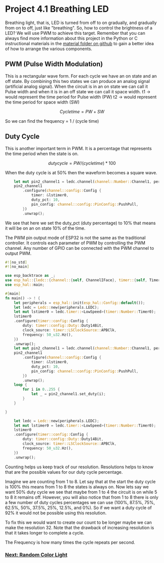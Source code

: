 # Project 4.1 Breathing LED

Breathing light, that is, LED is turned from off to on gradually, and gradually from on to off, just like "breathing".
So, how to control the brightness of a LED? We will use PWM to achieve this target. Remember that you can always find more information about this project in the Python or C instructional materials in the [material folder on github](https://github.com/Makuo12/Freenove-esp32-rust/tree/main/materials) to gain a better idea of how to arrange the various components.

## PWM (Pulse Width Modulation)

This is a rectangular wave form. For each cycle we have an on state and an off state. By combining this two states we can produce an analog signal (artificial analog signal). 
When the circuit is in an on state we can call it Pulse width and when it is in an off state we can call it space width.
t1 -> would represent the time period for Pulse width (PW)
t2 -> would represent the time period for space width (SW)

```math
Cycle time = PW + SW
```

So we can find the frequency = 1 / (cycle time)

## Duty Cycle

This is another important term in PWM. It is a percentage that represents the time period when the state is on.

```math
duty cycle = PW / (cycle time) * 100
```

When the duty cycle is at 50% then the waveform becomes a square wave.

```rust
    let mut pin2_channel1 = ledc.channel(channel::Number::Channel1, peripherals.GPIO2);
    pin2_channel1
        .configure(channel::config::Config {
            timer: &lstimer0,
            duty_pct: 10,
            pin_config: channel::config::PinConfig::PushPull,
        })
        .unwrap();

```

We see that here we set the duty_pct (duty percentage) to 10% that means it will be on an on state 10% of the time.

The PWM pin output mode of ESP32 is not the same as the traditional controller. It controls each
parameter of PWM by controlling the PWM channel. Any number of GPIO can be connected with the PWM
channel to output PWM.

```rust
#![no_std]
#![no_main]

use esp_backtrace as _;
use esp_hal::{ledc::{channel::{self, ChannelIFace}, timer::{self, TimerIFace}, Ledc, LowSpeed}, time::RateExtU32};
use esp_hal::main;

#[main]
fn main() -> ! {
    let peripherals = esp_hal::init(esp_hal::Config::default());
    let ledc = Ledc::new(peripherals.LEDC);
    let mut lstimer0 = ledc.timer::<LowSpeed>(timer::Number::Timer0);
    lstimer0
    .configure(timer::config::Config {
        duty: timer::config::Duty::Duty14Bit,
        clock_source: timer::LSClockSource::APBClk,
        frequency: 50_u32.Hz(),
    })
    .unwrap();
    let mut pin2_channel1 = ledc.channel(channel::Number::Channel1, peripherals.GPIO2);
    pin2_channel1
        .configure(channel::config::Config {
            timer: &lstimer0,
            duty_pct: 10,
            pin_config: channel::config::PinConfig::PushPull,
        })
        .unwrap();
    loop {
        for i in 0..255 {
            let _ = pin2_channel1.set_duty(i);
        }
    }

}
```

```rust
    let ledc = Ledc::new(peripherals.LEDC);
    let mut lstimer0 = ledc.timer::<LowSpeed>(timer::Number::Timer0);
    lstimer0
    .configure(timer::config::Config {
        duty: timer::config::Duty::Duty14Bit,
        clock_source: timer::LSClockSource::APBClk,
        frequency: 50_u32.Hz(),
    })
    .unwrap();
```

Counting helps us keep track of our resolution. Resolutions helps to know that are the possible values for our duty cycle percentage.

Imagine we are counting from 1 to 8. Let say that at the start the duty cycle is 100% this means from 1 to 8 the states is always on. Now lets say we want 50% duty cycle we see that maybe from 1 to 4 the circuit is on while 5 to 8 it remains off. However, you will also notice that from 1 to 8 there is only a few number of duty cycles percentages we can use (100%, 87.5%, 75%, 62.5%, 50%, 37.5%, 25%, 12.5%, and 0%). So if we want a duty cycle of 92% it would not be possible using this resolution. 

To fix this we would want to create our count to be longer maybe we can make the resolution 32. Note that the drawback of increasing resolution is that it takes longer to complete a cycle.

The Frequency is how many times the cycle repeats per second.

### [Next: Random Color Light](07_Project_5.1_Random_Color_Light.md)
